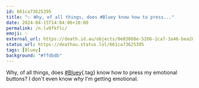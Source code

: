 ```yaml
---
id: 661ca73625395
title: "✨ Why, of all things, does #Bluey know how to press..."
date: 2024-04-15T14:04:06+10:00
permalink: /n.lv0fkflc/
emoji: ✨
external_url: https://death.id.au/objects/0e03068e-5266-1ca7-3a46-bea208916986
status_url: https://deathau.status.lol/661ca73625395
tags: [Bluey]
background: "#ffdbdb"
---
```


Why, of all things, does [#Bluey](/tag/bluey){.tag} know how to press my emotional buttons? I don't even know *why* I'm getting emotional.
